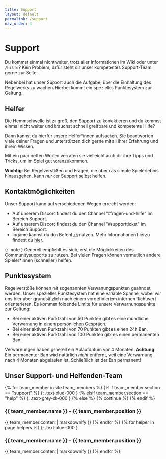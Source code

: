 ```yaml
---
title: Support
layout: default
permalink: /support
nav_order: 4
---
```

# Support

Du kommst einmal nicht weiter, trotz aller Informationen im Wiki oder unter
`/hilfe`? Kein Problem, dafür steht dir unser kompetentes Support-Team gerne zur
Seite.

Nebenbei hat unser Support auch die Aufgabe, über die Einhaltung des
Regelwerks zu wachen. Hierbei kommt ein spezielles Punktesystem zur Geltung.

## Helfer

Die Hemmschwelle ist zu groß, den Support zu kontaktieren und du kommst
einmal nicht weiter und brauchst schnell greifbare und kompetente Hilfe?

Dann kannst du hierfür unsere Helfer\*innen aufsuchen.
Sie beantworten viele deiner Fragen und unterstützen dich gerne mit all ihrer
Erfahrung und ihrem Wissen.

Mit ein paar netten Worten verraten sie vielleicht
auch dir ihre Tipps und Tricks, um im Spiel gut voranzukommen.

**Wichtig**: Bei Regelverstößen und Fragen, die über das simple Spielerlebnis
hinausgehen, kann _nur_ der Support selbst helfen.

## Kontaktmöglichkeiten

Unser Support kann auf verschiedenen Wegen erreicht werden:
- Auf unserem Discord findest du den Channel "#fragen-und-hilfe" im Bereich Support. 
- Auf unserem Discord findest du den Channel "#supportticket" im Bereich Support. 
- Ingame kannst du den Befehl [`/h`](/commands/h) nutzen. Mehr Informationen
  hierzu findest du [hier](/systems/chat/#hilfe-chat).

{: .note }
Generell empfiehlt es sich, erst die Möglichkeiten des Communitysupports zu
nutzen. Bei vielen Fragen können vermutlich andere Spieler\*innen (schneller!)
helfen.

## Punktesystem

Regelverstöße können mit sogenannten Verwanungspunkten geahndet werden. Unser spezielles 
Punktesystem hat eine variable Spanne, wobei wir uns hier aber grundsätzlich nach einem vordefiniertem
internen Richtwert orienterieren. Es kommen folgende Limite für unsere Verwarnungspunkte zur Geltung: 

- Bei einer aktiven Punktzahl von 50 Punkten gibt es eine mündliche Verwarnung in einem persönlichen Gespräch.
- Bei einer aktiven Punktzahl von 70 Punkten gibt es einen 24h Ban.
- Bei einer aktiven Punktzahl von 100 Punkten gibt es einen permanenten Ban.

Verwarnungen haben generell ein Ablaufdatum von 4 Monaten. **Achtung**: Ein permanenter Ban wird natürlich _nicht_ entfernt, weil eine Verwarnung nach 4 Monaten abgelaufen ist. Schließlich ist der Ban permanent!

## Unser Support- und Helfenden-Team

{% for team_member in site.team_members %}
{% if team_member.section == "support" %}
{: .text-blue-000 }
{% elsif team_member.section == "help" %}
{: .text-grey-dk-000 }
{% else %}
{% continue %}
{% endif %}
<h3> {{ team_member.name }} - {{ team_member.position }} </h3>
{{ team_member.content | markdownify }}
{% endfor %}
{% for helper in page.helpers %}
{: .text-blue-000 }
<h3> {{ team_member.name }} - {{ team_member.position }} </h3>
{{ team_member.content | markdownify }}
{% endfor %}
